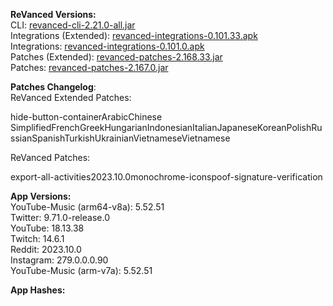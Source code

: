 **ReVanced Versions:**  
CLI: [revanced-cli-2.21.0-all.jar](https://github.com/j-hc/revanced-cli/releases/tag/v2.21.0)  
Integrations (Extended): [revanced-integrations-0.101.33.apk](https://github.com/inotia00/revanced-integrations/releases/tag/v0.101.33)  
Integrations: [revanced-integrations-0.101.0.apk](https://github.com/revanced/revanced-integrations/releases/tag/v0.101.0)  
Patches (Extended): [revanced-patches-2.168.33.jar](https://github.com/inotia00/revanced-patches/releases/tag/v2.168.33)  
Patches: [revanced-patches-2.167.0.jar](https://github.com/revanced/revanced-patches/releases/tag/v2.167.0)  

**Patches Changelog**:   
ReVanced Extended Patches:  

hide-button-containerArabicChinese SimplifiedFrenchGreekHungarianIndonesianItalianJapaneseKoreanPolishRussianSpanishTurkishUkrainianVietnameseVietnamese
  
ReVanced Patches:   

export-all-activities2023.10.0monochrome-iconspoof-signature-verification
  
**App Versions:**  
YouTube-Music (arm64-v8a): 5.52.51  
Twitter: 9.71.0-release.0  
YouTube: 18.13.38  
Twitch: 14.6.1  
Reddit: 2023.10.0  
Instagram: 279.0.0.0.90  
YouTube-Music (arm-v7a): 5.52.51  

**App Hashes:**  
  
